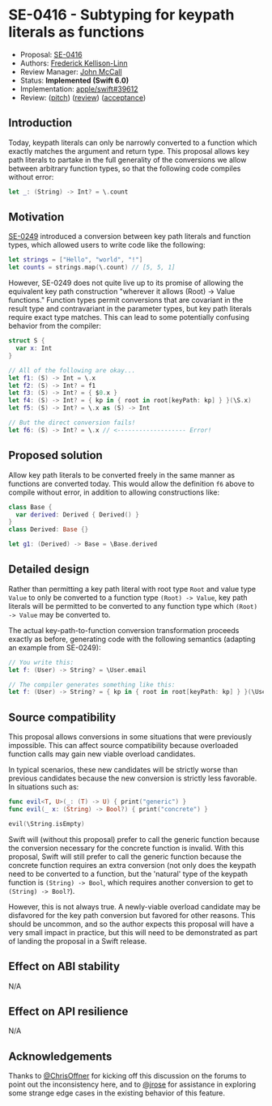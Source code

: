 # SE-0416 - Subtyping for keypath literals as functions

* Proposal: [SE-0416](0416-keypath-function-subtyping.md)
* Authors: [Frederick Kellison-Linn](https://github.com/jumhyn)
* Review Manager: [John McCall](https://github.com/rjmccall)
* Status: **Implemented (Swift 6.0)**
* Implementation: [apple/swift#39612](https://github.com/apple/swift/pull/39612)
* Review: ([pitch](https://forums.swift.org/t/pitch-generalize-keypath-to-function-conversions/52681)) ([review](https://forums.swift.org/t/se-0416-subtyping-for-keypath-literals-as-functions/68984)) ([acceptance](https://forums.swift.org/t/accepted-se-0416-subtyping-for-keypath-literals-as-functions/69241))

## Introduction

Today, keypath literals can only be narrowly converted to a function which exactly matches the argument and return type. This proposal allows key path literals to partake in the full generality of the conversions we allow between arbitrary function types, so that the following code compiles without error:

```swift
let _: (String) -> Int? = \.count
```

## Motivation

[SE-0249](https://github.com/swiftlang/swift-evolution/blob/main/proposals/0249-key-path-literal-function-expressions.md) introduced a conversion between key path literals and function types, which allowed users to write code like the following:

```swift
let strings = ["Hello", "world", "!"]
let counts = strings.map(\.count) // [5, 5, 1]
```

However, SE-0249 does not quite live up to its promise of allowing the equivalent key path construction "wherever it allows (Root) -> Value functions." Function types permit conversions that are covariant in the result type and contravariant in the parameter types, but key path literals require exact type matches. This can lead to some potentially confusing behavior from the compiler:

```swift
struct S {
  var x: Int
}

// All of the following are okay...
let f1: (S) -> Int = \.x
let f2: (S) -> Int? = f1
let f3: (S) -> Int? = { $0.x }
let f4: (S) -> Int? = { kp in { root in root[keyPath: kp] } }(\S.x)
let f5: (S) -> Int? = \.x as (S) -> Int

// But the direct conversion fails!
let f6: (S) -> Int? = \.x // <------------------- Error!
```

## Proposed solution

Allow key path literals to be converted freely in the same manner as functions are converted today. This would allow the definition `f6` above to compile without error, in addition to allowing constructions like:

```swift
class Base {
  var derived: Derived { Derived() }
}
class Derived: Base {}

let g1: (Derived) -> Base = \Base.derived
```

## Detailed design

Rather than permitting a key path literal with root type `Root` and value type `Value` to only be converted to a function type `(Root) -> Value`, key path literals will be permitted to be converted to any function type which `(Root) -> Value` may be converted to.

The actual key-path-to-function conversion transformation proceeds exactly as before, generating code with the following semantics (adapting an example from SE-0249):

```swift
// You write this:
let f: (User) -> String? = \User.email

// The compiler generates something like this:
let f: (User) -> String? = { kp in { root in root[keyPath: kp] } }(\User.email)
```

## Source compatibility

This proposal allows conversions in some situations that were previously impossible.  This can affect source compatibility because overloaded function calls may gain new viable overload candidates.

In typical scenarios, these new candidates will be strictly worse than previous candidates because the new conversion is strictly less favorable.  In situations such as:

```swift
func evil<T, U>(_: (T) -> U) { print("generic") }
func evil(_ x: (String) -> Bool?) { print("concrete") }

evil(\String.isEmpty)
```

Swift will (without this proposal) prefer to call the generic function because the conversion necessary for the concrete function is invalid.  With this proposal, Swift will still prefer to call the generic function because the concrete function requires an extra conversion (not only does the keypath need to be converted to a function, but the 'natural' type of the keypath function is `(String) -> Bool`, which requires another conversion to get to `(String) -> Bool?`).

However, this is not always true. A newly-viable overload candidate may be disfavored for the key path conversion but favored for other reasons. This should be uncommon, and so the author expects this proposal will have a very small impact in practice, but this will need to be demonstrated as part of landing the proposal in a Swift release.

## Effect on ABI stability

N/A

## Effect on API resilience

N/A

## Acknowledgements

Thanks to [@ChrisOffner](https://forums.swift.org/u/chrisoffner) for kicking off this discussion on the forums to point out the inconsistency here, and to [@jrose](https://forums.swift.org/u/jrose) for assistance in exploring some strange edge cases in the existing behavior of this feature.
